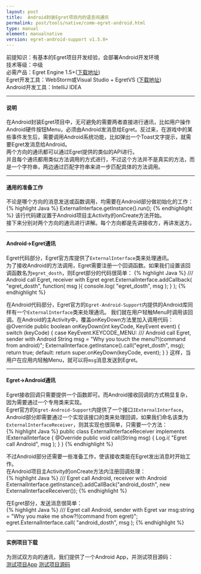 ```yaml
---
layout: post
title:  Android封装Egret项目内的语言间通讯
permalink: post/tools/native/comm-egret-android.html
type: manual
element: manualnative
version: egret-android-support v1.5.0+
---
```


前提知识：有基本的Egret项目开发经验，会部署Android开发环境    
技术等级：中级    
必需产品：Egret Engine 1.5+(<a href="http://www.egret-labs.org/egretengine" target="_blank">下载地址</a>)    
Egret开发工具：WebStorm或Visual Studio + EgretVS (<a href="http://www.egret-labs.org/egretvs" target="_blank">下载地址</a>)    
Android开发工具：IntelliJ IDEA 
   
---  
#### 说明
在Android封装Egret项目中，无可避免的需要两者直接进行通讯，比如用户操作Android硬件按钮Menu，必须由Android发消息给Egret。反过来，在游戏中的某些事件发生后，需要调用Android系统功能，比如弹出一个Toast文字提示，就需要Egret发消息给Android。    
两个方向的通讯都可以通过Egret提供的类似的API进行。    
并且每个通讯都用类似方法调用的方式进行，不过这个方法并不是真实的方法，而是一个字符串，两边通过匹配字符串来进一步匹配具体的方法调用。

---  
#### 通用的准备工作
不论是哪个方向的消息发送或函数调用，均需要在Android部分做初始化的工作：    
{% highlight Java %}
ExternalInterface.getInstance().run();
{% endhighlight %}
该行代码建议置于Android项目主Activity的onCreate方法开始。    
接下来分别对两个方向的通讯进行讲解。每个方向都是先讲接收方，再讲发送方。    

---  
#### Android->Egret通讯
Egret代码部分，Egret官方库提供了`ExternalInterface`类来处理通讯。    
为了接收Android的方法调用，Egret需要注册一个回调函数。如果我们设置该回调函数名为`egret_dosth`，则Egret部分的代码很简单：
{% highlight Java %}
/// Android call Egret, receiver with Egret
egret.ExternalInterface.addCallback( "egret_dosth", function( msg ){ 
    console.log( "egret_dosth", msg );
} );
{% endhighlight %}

在Android代码部分，Egret官方的`Egret-Android-Support`内提供的Android库同样有一个`ExternalInterface`类来处理通讯。
我们就在用户轻触Menu时调用该回调。在Android的主Activity中，覆盖onKeyDown方法里加入调用代码：
@Override
public boolean onKeyDown(int keyCode, KeyEvent event) {
	switch (keyCode) {
	case KeyEvent.KEYCODE_MENU:
		/// Android call Egret, sender with Android
		String msg = "Why you touch the menu?!(command from android)";
		ExternalInterface.getInstance().call("egret_dosth", msg);
		return true;
	default:
		return super.onKeyDown(keyCode, event);	
	}
}
这样，当用户在应用内轻触Menu，就可以将`msg`消息发送到Egret。

---  
#### Egret->Android通讯
Egret接收回调只需要提供一个函数即可。而Android接收回调的方式稍显复杂，因为需要通过一个专用类来实现。     
Egret官方的`Egret-Android-Support`内提供了一个接口`IExternalInterface`，Android部分即需要通过一个实现该接口的类来处理回调，如果我们命名该类为`ExternalInterfaceReceiver`，则其实现也很简单，只需要一个方法：  
{% highlight Java %}
public class ExternalInterfaceReceiver implements IExternalInterface {
    @Override
    public void call(String msg) {
        Log.i( "Egret call Android", msg );
    }
}
{% endhighlight %}

不过Android部分还需要一些准备工作，使该接收类能在Egret发出消息时开始工作。      
在Android项目主Activity的onCreate方法内注册回调处理：    
{% highlight Java %}
/// Egret call Android, receiver with Android
ExternalInterface.getInstance().addCallBack("android_dosth", new ExternalInterfaceReceiver());
{% endhighlight %}

在Egret部分，发送消息很简单：    
{% highlight Java %}
/// Egret call Android, sender with Egret
var msg:string = "Why you make me show?!(command from egret)";
egret.ExternalInterface.call( "android_dosth", msg );
{% endhighlight %}

---  
#### 实例项目下载
为测试双方向的通讯，我们提供了一个Android App，并测试项目源码：    
<a href="{{site.baseurl}}/assets/packages/doc/win-android-package/Comm-Between-Egret-And-Android.apk" target="_blank">测试项目App</a> 
<a href="{{site.baseurl}}/assets/packages/doc/win-android-package/Comm-Between-Egret-And-Android.zip" target="_blank">测试项目源码</a>
 

